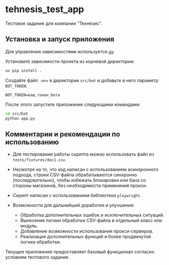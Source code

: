 # tehnesis\_test\_app

Тестовое задание для компании "Технезис".

## Установка и запуск приложения

Для управления зависимостями используется [uv](https://docs.astral.sh/uv/).

Установите зависимости проекта из корневой директории:

```bash
uv pip install .
```

Создайте файл `.env` в директории `src/bot` и добавьте в него параметр `BOT_TOKEN`:

```
BOT_TOKEN=ваш_токен_бота
```

После этого запустите приложение следующими командами:

```bash
cd src/bot
python app.py
```

## Комментарии и рекомендации по использованию

- Для тестирования работы скрипта можно использовать файл из `tests/fixtures/doc1.csv`.

- Несмотря на то, что код написан с использованием асинхронного подхода, строки CSV-файла обрабатываются синхронно
(последовательно), чтобы избежать блокировки или бана со стороны магазинов, без необходимости применения прокси.

- Скрипт написан с использованием библиотеки `playwright`.

- Возможности для дальнейшей доработки и улучшения:
  - Обработка дополнительных ошибок и исключительных ситуаций.
  - Вынесение логики обработки CSV-файла в отдельный класс или модуль.
  - Добавление возможности использования прокси-серверов.
  - Реализация дополнительных функций и более продвинутой логики обработки.

Текущее приложение предоставляет базовый функционал согласно условиям тестового задания.
